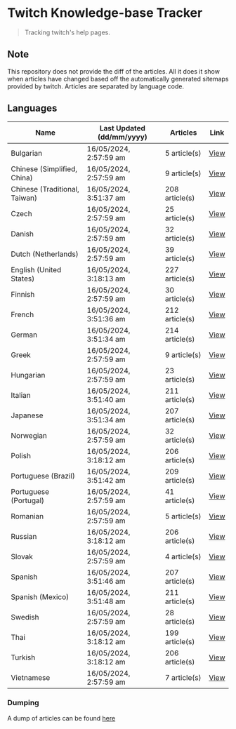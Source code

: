 # Twitch Knowledge-base Tracker
> Tracking twitch's help pages. 

## Note
This repository does not provide the diff of the articles. All it does it show when articles have changed based
off the automatically generated sitemaps provided by twitch. Articles are separated by language code.

## Languages

| Name                          | Last Updated (dd/mm/yyyy) | Articles       | Link                   |
|-------------------------------|---------------------------|----------------|------------------------|
| Bulgarian                     | 16/05/2024, 2:57:59 am    | 5 article(s)   | [View](docs/bg.md)     |
| Chinese (Simplified, China)   | 16/05/2024, 2:57:59 am    | 9 article(s)   | [View](docs/zh_CN.md)  |
| Chinese (Traditional, Taiwan) | 16/05/2024, 3:51:37 am    | 208 article(s) | [View](docs/zh_TW.md)  |
| Czech                         | 16/05/2024, 2:57:59 am    | 25 article(s)  | [View](docs/cs.md)     |
| Danish                        | 16/05/2024, 2:57:59 am    | 32 article(s)  | [View](docs/da.md)     |
| Dutch (Netherlands)           | 16/05/2024, 2:57:59 am    | 39 article(s)  | [View](docs/nl_NL.md)  |
| English (United States)       | 16/05/2024, 3:18:13 am    | 227 article(s) | [View](docs/en_US.md)  |
| Finnish                       | 16/05/2024, 2:57:59 am    | 30 article(s)  | [View](docs/fi.md)     |
| French                        | 16/05/2024, 3:51:36 am    | 212 article(s) | [View](docs/fr.md)     |
| German                        | 16/05/2024, 3:51:34 am    | 214 article(s) | [View](docs/de.md)     |
| Greek                         | 16/05/2024, 2:57:59 am    | 9 article(s)   | [View](docs/el.md)     |
| Hungarian                     | 16/05/2024, 2:57:59 am    | 23 article(s)  | [View](docs/hu.md)     |
| Italian                       | 16/05/2024, 3:51:40 am    | 211 article(s) | [View](docs/it.md)     |
| Japanese                      | 16/05/2024, 3:51:34 am    | 207 article(s) | [View](docs/ja.md)     |
| Norwegian                     | 16/05/2024, 2:57:59 am    | 32 article(s)  | [View](docs/no.md)     |
| Polish                        | 16/05/2024, 3:18:12 am    | 206 article(s) | [View](docs/pl.md)     |
| Portuguese (Brazil)           | 16/05/2024, 3:51:42 am    | 209 article(s) | [View](docs/pt_BR.md)  |
| Portuguese (Portugal)         | 16/05/2024, 2:57:59 am    | 41 article(s)  | [View](docs/pt_PT.md)  |
| Romanian                      | 16/05/2024, 2:57:59 am    | 5 article(s)   | [View](docs/ro.md)     |
| Russian                       | 16/05/2024, 3:18:12 am    | 206 article(s) | [View](docs/ru.md)     |
| Slovak                        | 16/05/2024, 2:57:59 am    | 4 article(s)   | [View](docs/sk.md)     |
| Spanish                       | 16/05/2024, 3:51:46 am    | 207 article(s) | [View](docs/es.md)     |
| Spanish (Mexico)              | 16/05/2024, 3:51:48 am    | 211 article(s) | [View](docs/es_MX.md)  |
| Swedish                       | 16/05/2024, 2:57:59 am    | 28 article(s)  | [View](docs/sv.md)     |
| Thai                          | 16/05/2024, 3:18:12 am    | 199 article(s) | [View](docs/th.md)     |
| Turkish                       | 16/05/2024, 3:18:12 am    | 206 article(s) | [View](docs/tr.md)     |
| Vietnamese                    | 16/05/2024, 2:57:59 am    | 7 article(s)   | [View](docs/vi.md)     |

### Dumping
A dump of articles can be found [here](docs/RAW.md)